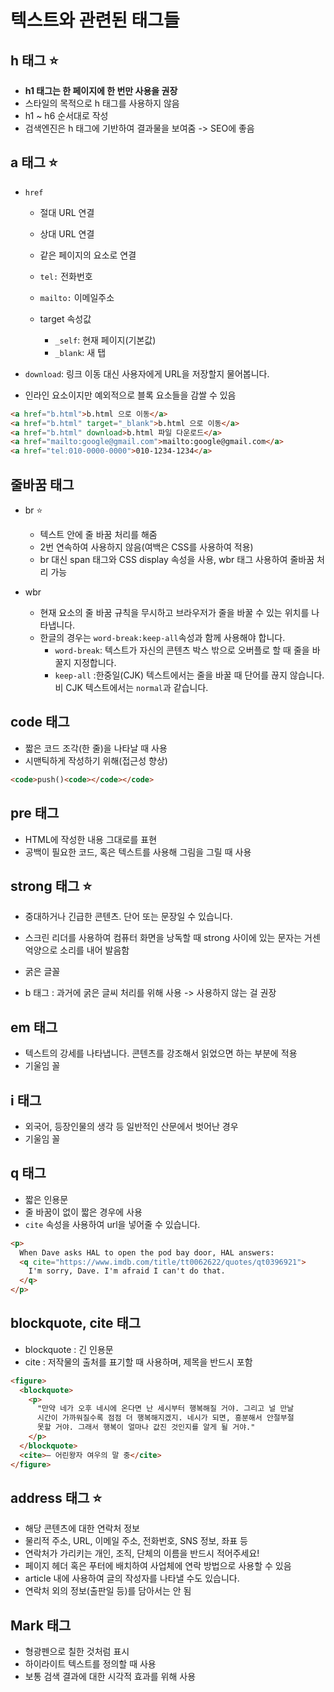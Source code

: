 # 텍스트와 관련된 태그들

## h 태그 ⭐️

- **h1 태그는 한 페이지에 한 번만 사용을 권장**
- 스타일의 목적으로 h 태그를 사용하지 않음
- h1 ~ h6 순서대로 작성
- 검색엔진은 h 태그에 기반하여 결과물을 보여줌 -> SEO에 좋음

## a 태그 ⭐️

- `href`

  - 절대 URL 연결
  - 상대 URL 연결
  - 같은 페이지의 요소로 연결
  - `tel:` 전화번호
  - `mailto:` 이메일주소

  - target 속성값
    - `_self`: 현재 페이지(기본값)
    - `_blank`: 새 탭

- `download`: 링크 이동 대신 사용자에게 URL을 저장할지 물어봅니다.
- 인라인 요소이지만 예외적으로 블록 요소들을 감쌀 수 있음

```html
<a href="b.html">b.html 으로 이동</a>
<a href="b.html" target="_blank">b.html 으로 이동</a>
<a href="b.html" download>b.html 파일 다운로드</a>
<a href="mailto:google@gmail.com">mailto:google@gmail.com</a>
<a href="tel:010-0000-0000">010-1234-1234</a>
```

## 줄바꿈 태그

- br ⭐️

  - 텍스트 안에 줄 바꿈 처리를 해줌
  - 2번 연속하여 사용하지 않음(여백은 CSS를 사용하여 적용)
  - br 대신 span 태그와 CSS display 속성을 사용, wbr 태그 사용하여 줄바꿈 처리 가능

- wbr
  - 현재 요소의 줄 바꿈 규칙을 무시하고 브라우저가 줄을 바꿀 수 있는 위치를 나타냅니다.
  - 한글의 경우는 `word-break:keep-all`속성과 함께 사용해야 합니다.
    - `word-break`: 텍스트가 자신의 콘텐츠 박스 밖으로 오버플로 할 때 줄을 바꿀지 지정합니다.
    - `keep-all` :한중일(CJK) 텍스트에서는 줄을 바꿀 때 단어를 끊지 않습니다. 비 CJK 텍스트에서는 `normal`과 같습니다.

## code 태그

- 짧은 코드 조각(한 줄)을 나타날 때 사용
- 시맨틱하게 작성하기 위해(접근성 향상)

```html
<code>push()<code></code></code>
```

## pre 태그

- HTML에 작성한 내용 그대로를 표현
- 공백이 필요한 코드, 혹은 텍스트를 사용해 그림을 그릴 때 사용

## strong 태그 ⭐️

- 중대하거나 긴급한 콘텐츠. 단어 또는 문장일 수 있습니다.
- 스크린 리더를 사용하여 컴퓨터 화면을 낭독할 때 strong 사이에 있는 문자는 거센 억양으로 소리를 내어 발음함
- 굵은 글꼴

- b 태그 : 과거에 굵은 글씨 처리를 위해 사용 -> 사용하지 않는 걸 권장

## em 태그

- 텍스트의 강세를 나타냅니다. 콘텐츠를 강조해서 읽었으면 하는 부분에 적용
- 기울임 꼴

## i 태그

- 외국어, 등장인물의 생각 등 일반적인 산문에서 벗어난 경우
- 기울임 꼴

## q 태그

- 짧은 인용문
- 줄 바꿈이 없이 짧은 경우에 사용
- `cite` 속성을 사용하여 url을 넣어줄 수 있습니다.

```html
<p>
  When Dave asks HAL to open the pod bay door, HAL answers:
  <q cite="https://www.imdb.com/title/tt0062622/quotes/qt0396921">
    I'm sorry, Dave. I'm afraid I can't do that.
  </q>
</p>
```

## blockquote, cite 태그

- blockquote : 긴 인용문
- cite : 저작물의 출처를 표기할 때 사용하며, 제목을 반드시 포함

```html
<figure>
  <blockquote>
    <p>
      "만약 네가 오후 네시에 온다면 난 세시부터 행복해질 거야. 그리고 널 만날
      시간이 가까워질수록 점점 더 행복해지겠지. 네시가 되면, 흥분해서 안절부절
      못할 거야. 그래서 행복이 얼마나 값진 것인지를 알게 될 거야."
    </p>
  </blockquote>
  <cite>— 어린왕자 여우의 말 중</cite>
</figure>
```

## address 태그 ⭐️

- 해당 콘텐츠에 대한 연락처 정보
- 물리적 주소, URL, 이메일 주소, 전화번호, SNS 정보, 좌표 등
- 연락처가 가리키는 개인, 조직, 단체의 이름을 반드시 적어주세요!
- 페이지 헤더 혹은 푸터에 배치하여 사업체에 연락 방법으로 사용할 수 있음
- article 내에 사용하여 글의 작성자를 나타낼 수도 있습니다.
- 연락처 외의 정보(출판일 등)를 담아서는 안 됨

## Mark 태그

- 형광펜으로 칠한 것처럼 표시
- 하이라이트 텍스트를 정의할 때 사용
- 보통 검색 결과에 대한 시각적 효과를 위해 사용
